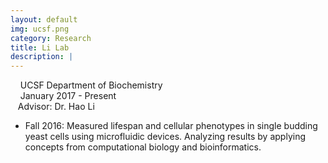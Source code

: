 ```yaml
---
layout: default
img: ucsf.png
category: Research
title: Li Lab
description: |
---
```

&nbsp;&nbsp;  <i class="fa fa-university alt-font"></i>&nbsp;UCSF Department of Biochemistry
<br>
&nbsp;&nbsp;  <i class="fa fa-calendar"></i>&nbsp;January 2017 - Present
<br>
&nbsp;&nbsp;  Advisor: Dr. Hao Li

* Fall 2016: Measured lifespan and cellular phenotypes in single budding yeast cells using microfluidic devices. Analyzing results by applying concepts from computational biology and bioinformatics.
